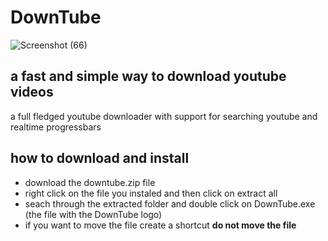 # DownTube
![Screenshot (66)](https://user-images.githubusercontent.com/58964484/91660237-35b75e80-eaa3-11ea-8317-52c20f5cf094.png)
## a fast and simple way to download youtube videos
a full fledged youtube downloader with support for searching youtube and 
realtime progressbars

## how to download and install
* download the downtube.zip file
* right click on the file you instaled and then click on extract all
* seach through the extracted folder and double click on DownTube.exe (the file with the DownTube logo)
* if you want to move the file create a shortcut **do not move the file**

